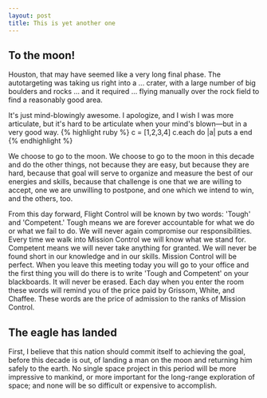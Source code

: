 ```yaml
---
layout: post
title: This is yet another one
---
```


## To the moon!

Houston, that may have seemed like a very long final phase. The autotargeting was taking us right into a ... crater, with a large number of big boulders and rocks ... and it required ... flying manually over the rock field to find a reasonably good area.

It's just mind-blowingly awesome. I apologize, and I wish I was more articulate, but it's hard to be articulate when your mind's blown—but in a very good way.
	{% highlight ruby %}
	c = [1,2,3,4]
	c.each do |a|
		puts a
	end
	{% endhighlight %}
	
We choose to go to the moon. We choose to go to the moon in this decade and do the other things, not because they are easy, but because they are hard, because that goal will serve to organize and measure the best of our energies and skills, because that challenge is one that we are willing to accept, one we are unwilling to postpone, and one which we intend to win, and the others, too.

From this day forward, Flight Control will be known by two words: 'Tough' and 'Competent.' Tough means we are forever accountable for what we do or what we fail to do. We will never again compromise our responsibilities. Every time we walk into Mission Control we will know what we stand for. Competent means we will never take anything for granted. We will never be found short in our knowledge and in our skills. Mission Control will be perfect. When you leave this meeting today you will go to your office and the first thing you will do there is to write 'Tough and Competent' on your blackboards. It will never be erased. Each day when you enter the room these words will remind you of the price paid by Grissom, White, and Chaffee. These words are the price of admission to the ranks of Mission Control.

## The eagle has landed

First, I believe that this nation should commit itself to achieving the goal, before this decade is out, of landing a man on the moon and returning him safely to the earth. No single space project in this period will be more impressive to mankind, or more important for the long-range exploration of space; and none will be so difficult or expensive to accomplish.